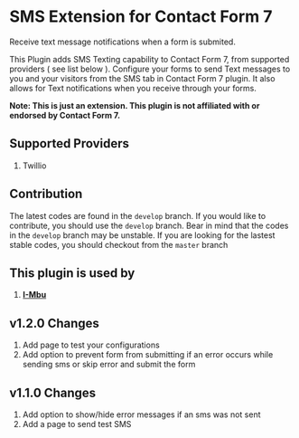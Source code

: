 # SMS Extension for Contact Form 7
Receive text message notifications when a form is submited. 

This Plugin adds SMS Texting capability to Contact Form 7, from supported providers ( see list below ).
Configure your forms to send Text messages to you and your visitors from the SMS tab in Contact Form 7 plugin.
It also allows for Text notifications when you receive through your forms.
<br>

<b>Note: This is just an extension. This plugin is not affiliated with or endorsed by Contact Form 7.</b>

## Supported Providers
1. Twillio

## Contribution
The latest codes are found in the `develop` branch. If you would like to contribute, you should use the `develop` branch.
Bear in mind that the codes in the `develop` branch may be unstable. If you are looking for the lastest stable codes, you should checkout from the `master` branch

## This plugin is used by
1. **[I-Mbu](https://i-mbu.com)**

## v1.2.0 Changes
1. Add page to test your configurations
2. Add option to prevent form from submitting if an error occurs while sending sms or skip error and
submit the form
                   
## v1.1.0 Changes
1. Add option to show/hide error messages if an sms was not sent
2. Add a page to send test SMS